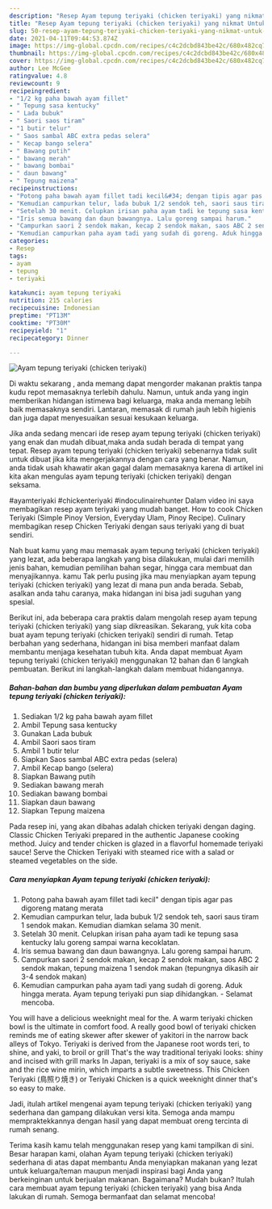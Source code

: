 ```yaml
---
description: "Resep Ayam tepung teriyaki (chicken teriyaki) yang nikmat Untuk Jualan"
title: "Resep Ayam tepung teriyaki (chicken teriyaki) yang nikmat Untuk Jualan"
slug: 50-resep-ayam-tepung-teriyaki-chicken-teriyaki-yang-nikmat-untuk-jualan
date: 2021-04-11T09:44:53.874Z
image: https://img-global.cpcdn.com/recipes/c4c2dcbd843be42c/680x482cq70/ayam-tepung-teriyaki-chicken-teriyaki-foto-resep-utama.jpg
thumbnail: https://img-global.cpcdn.com/recipes/c4c2dcbd843be42c/680x482cq70/ayam-tepung-teriyaki-chicken-teriyaki-foto-resep-utama.jpg
cover: https://img-global.cpcdn.com/recipes/c4c2dcbd843be42c/680x482cq70/ayam-tepung-teriyaki-chicken-teriyaki-foto-resep-utama.jpg
author: Lee McGee
ratingvalue: 4.8
reviewcount: 9
recipeingredient:
- "1/2 kg paha bawah ayam fillet"
- " Tepung sasa kentucky"
- " Lada bubuk"
- " Saori saos tiram"
- "1 butir telur"
- " Saos sambal ABC extra pedas selera"
- " Kecap bango selera"
- " Bawang putih"
- " bawang merah"
- " bawang bombai"
- " daun bawang"
- " Tepung maizena"
recipeinstructions:
- "Potong paha bawah ayam fillet tadi kecil&#34; dengan tipis agar pas digoreng matang merata"
- "Kemudian campurkan telur, lada bubuk 1/2 sendok teh, saori saus tiram 1 sendok makan. Kemudian diamkan selama 30 menit."
- "Setelah 30 menit. Celupkan irisan paha ayam tadi ke tepung sasa kentucky lalu goreng sampai warna kecoklatan."
- "Iris semua bawang dan daun bawangnya. Lalu goreng sampai harum."
- "Campurkan saori 2 sendok makan, kecap 2 sendok makan, saos ABC 2 sendok makan, tepung maizena 1 sendok makan (tepungnya dikasih air 3-4 sendok makan)"
- "Kemudian campurkan paha ayam tadi yang sudah di goreng. Aduk hingga merata. Ayam tepung teriyaki pun siap dihidangkan. Selamat mencoba."
categories:
- Resep
tags:
- ayam
- tepung
- teriyaki

katakunci: ayam tepung teriyaki 
nutrition: 215 calories
recipecuisine: Indonesian
preptime: "PT13M"
cooktime: "PT30M"
recipeyield: "1"
recipecategory: Dinner

---
```



![Ayam tepung teriyaki (chicken teriyaki)](https://img-global.cpcdn.com/recipes/c4c2dcbd843be42c/680x482cq70/ayam-tepung-teriyaki-chicken-teriyaki-foto-resep-utama.jpg)

Di waktu  sekarang , anda memang dapat mengorder makanan praktis tanpa kudu repot memasaknya terlebih dahulu. Namun, untuk anda yang ingin memberikan hidangan istimewa bagi keluarga, maka anda memang lebih baik memasaknya sendiri. Lantaran, memasak di rumah jauh lebih higienis dan juga dapat menyesuaikan sesuai kesukaan keluarga.

Jika anda sedang mencari ide resep ayam tepung teriyaki (chicken teriyaki) yang enak dan mudah dibuat,maka anda sudah berada di tempat yang tepat. Resep ayam tepung teriyaki (chicken teriyaki)  sebenarnya tidak sulit untuk dibuat jika kita mengerjakannya dengan cara yang benar. Namun, anda tidak usah khawatir akan gagal dalam memasaknya 
karena di artikel ini kita akan mengulas ayam tepung teriyaki (chicken teriyaki) dengan seksama.  

#ayamteriyaki #chickenteriyaki #indoculinairehunter Dalam video ini saya membagikan resep ayam teriyaki yang mudah banget. How to cook Chicken Teriyaki (Simple Pinoy Version, Everyday Ulam, Pinoy Recipe). Culinary membagikan resep Chicken Teriyaki dengan saus teriyaki yang di buat sendiri.

Nah buat kamu yang mau memasak ayam tepung teriyaki (chicken teriyaki) yang lezat, ada beberapa langkah yang bisa dilakukan, mulai dari memilih jenis bahan, kemudian pemilihan bahan segar, hingga cara membuat dan menyajikannya. kamu Tak perlu pusing jika mau menyiapkan ayam tepung teriyaki (chicken teriyaki) yang lezat di mana pun anda berada. Sebab, asalkan anda  tahu caranya, maka hidangan ini bisa jadi suguhan yang spesial.

Berikut ini, ada beberapa cara praktis  dalam mengolah resep ayam tepung teriyaki (chicken teriyaki) yang siap dikreasikan. Sekarang, yuk kita coba buat ayam tepung teriyaki (chicken teriyaki) sendiri di rumah. Tetap berbahan yang sederhana, hidangan ini bisa memberi manfaat dalam membantu menjaga kesehatan tubuh kita. Anda dapat membuat Ayam tepung teriyaki (chicken teriyaki) menggunakan 12 bahan dan 6 langkah pembuatan. Berikut ini langkah-langkah dalam membuat hidangannya.

<!--inarticleads1-->

##### Bahan-bahan dan bumbu yang diperlukan dalam pembuatan Ayam tepung teriyaki (chicken teriyaki):

1. Sediakan 1/2 kg paha bawah ayam fillet
1. Ambil  Tepung sasa kentucky
1. Gunakan  Lada bubuk
1. Ambil  Saori saos tiram
1. Ambil 1 butir telur
1. Siapkan  Saos sambal ABC extra pedas (selera)
1. Ambil  Kecap bango (selera)
1. Siapkan  Bawang putih
1. Sediakan  bawang merah
1. Sediakan  bawang bombai
1. Siapkan  daun bawang
1. Siapkan  Tepung maizena


Pada resep ini, yang akan dibahas adalah chicken teriyaki dengan daging. Classic Chicken Teriyaki prepared in the authentic Japanese cooking method. Juicy and tender chicken is glazed in a flavorful homemade teriyaki sauce! Serve the Chicken Teriyaki with steamed rice with a salad or steamed vegetables on the side. 

<!--inarticleads2-->

##### Cara menyiapkan Ayam tepung teriyaki (chicken teriyaki):

1. Potong paha bawah ayam fillet tadi kecil&#34; dengan tipis agar pas digoreng matang merata
1. Kemudian campurkan telur, lada bubuk 1/2 sendok teh, saori saus tiram 1 sendok makan. Kemudian diamkan selama 30 menit.
1. Setelah 30 menit. Celupkan irisan paha ayam tadi ke tepung sasa kentucky lalu goreng sampai warna kecoklatan.
1. Iris semua bawang dan daun bawangnya. Lalu goreng sampai harum.
1. Campurkan saori 2 sendok makan, kecap 2 sendok makan, saos ABC 2 sendok makan, tepung maizena 1 sendok makan (tepungnya dikasih air 3-4 sendok makan)
1. Kemudian campurkan paha ayam tadi yang sudah di goreng. Aduk hingga merata. Ayam tepung teriyaki pun siap dihidangkan. - Selamat mencoba.


You will have a delicious weeknight meal for the. A warm teriyaki chicken bowl is the ultimate in comfort food. A really good bowl of teriyaki chicken reminds me of eating skewer after skewer of yakitori in the narrow back alleys of Tokyo. Teriyaki is derived from the Japanese root words teri, to shine, and yaki, to broil or grill That&#39;s the way traditional teriyaki looks: shiny and incised with grill marks In Japan, teriyaki is a mix of soy sauce, sake and the rice wine mirin, which imparts a subtle sweetness. This Chicken Teriyaki (鳥照り焼き) or Teriyaki Chicken is a quick weeknight dinner that&#39;s so easy to make. 

Jadi, itulah artikel mengenai  ayam tepung teriyaki (chicken teriyaki)  yang sederhana dan gampang dilakukan versi kita. Semoga anda mampu mempraktekkannya dengan hasil yang dapat membuat oreng tercinta di rumah senang. 

Terima kasih kamu telah menggunakan resep yang kami tampilkan di sini. Besar harapan kami, olahan  Ayam tepung teriyaki (chicken teriyaki) sederhana di atas dapat membantu Anda menyiapkan makanan yang lezat untuk keluarga/teman maupun menjadi inspirasi bagi Anda yang berkeinginan untuk berjualan makanan. Bagaimana? Mudah bukan? Itulah cara membuat ayam tepung teriyaki (chicken teriyaki) yang bisa Anda lakukan di rumah. Semoga bermanfaat dan selamat mencoba!

